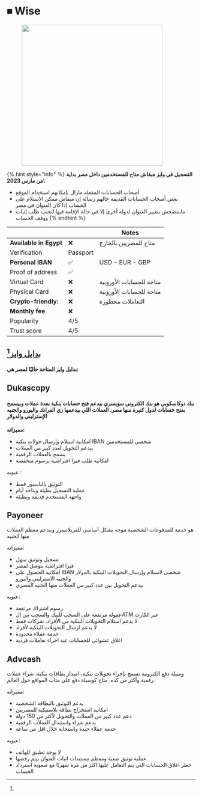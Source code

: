 # ⏹ Wise



<figure><img src="https://www.exiap.com/wp-content/uploads/2023/04/wise-new-logo-green.jpg" alt="" width="375"><figcaption></figcaption></figure>

{% hint style="info" %}
**التسجيل في وايز مبقاش متاح للمستخدمين داخل مصر بداية من مارس 2023**\


* أصحاب الحسابات المفعلة مازال بإمكانهم استخدام الموقع
* بعض أصحاب الحسابات القديمة جالهم رسالة إن مبقاش ممكن الاستلام على الحساب إذا كان العنوان في مصر
* مابننصحش بتغيير العنوان لدولة أخرى إلا في حالة الإقامة فيها لتجنب طلب إثبات ووقف الحساب
{% endhint %}

|                        |          |  Notes                   |
| ---------------------- | -------- | ------------------------ |
| **Available in Egypt** | ❌        | متاح للمصريين بالخارج    |
| Verification           | Passport |                          |
| **Personal IBAN**      | ✅        | USD - EUR - GBP          |
| Proof of address       | ✅        |                          |
| Virtual Card           | ❌        | متاحة للحسابات الأوروبية |
| Physical Card          | ❌        | متاحة للحسابات الأوروبية |
| **Crypto-friendly:**   | ❌        | التعاملات محظورة         |
| **Monthly fee**        | ❌        |                          |
| Popularity             | 4/5      |                          |
| Trust score            | 4/5      |                          |



## [**بدايل وايز**](#user-content-fn-1)[^1]

#### بدايل وايز المتاحة حاليًا لمصر هي:



## Dukascopy

#### بنك دوكاسكوبي هو بنك الكتروني سويسري بيدعم فتح حسابات بنكية بعدة عملات وبيسمح بفتح حسابات لدول كتيرة منها مصر، العملات اللي بيدعمها زي  **الفرانك واليورو والجنيه الإسترليني والدولار**

**مميزاته:**&#x20;

* امكانية استلام وإرسال حولات بنكية IBAN شخصي للمستخدمين
* بيدعم التحويل لعدد كبير من العملات
* يسمح بالعملات الرقمية
* امكانية طلب فيزا افتراضية برسوم منخفضة



عيوبه :

* التوثيق بالباسبور فقط
* عملية التسجيل بطيئة وبتاخد أيام&#x20;
* واجهة المستخدم قديمة وبطيئة



## Payoneer

هو خدمة للمدفوعات الشخصية موجه بشكل أساسي للفريلانسرز وبيدعم معظم العملات منها الجنيه&#x20;



مميزاته:

* تسجيل وتوثيق سهل
* فيزا افتراضية بتوصل لمصر&#x20;
* امكانية الحصول على IBAN شخصي لاستلام وإرسال التحويلات البنكية بالدولار والجنيه الاسترليني واليورو
* بيدعم التحويل بين عدد كبير من العملات منها الجنيه المصري



عيوبه:

* رسوم اشتراك مرتفعة
* عمولة مرتفعة على السحب للبنك والسحب من الATM عبر الكارت
* لا يدعم استلام التحويلات البنكية من الأفراد، شركات فقط
* لا يدعم ارسال التحويلات البنكية لأفراد
* خدمة عملاء محدودة
* اغلاق عشوائي للحسابات عند اجراء تعاملات فردية



## Advcash

وسيلة دفع الكترونية تسمح بإجراء تحويلات بنكية، اصدار بطاقات بنكية، شراء عملات رقمية وأكتر من كده. متاح كوسيلة دفع على مئات المواقع حول العالم.



مميزاته:

* يدعم التوثيق بالبطاقة الشخصية
* امكانية استخراج بطاقة بلاستيكية للمصريين
* دعم عدد كبير من العملات والتحويل لأكثر من 150 دولة
* يدعم شراء واستبدال العملات الرقمية
* خدمة عملاء جيدة واستجابة خلال اقل من ساعة



عيوبه:

* لا يوجد تطبيق للهاتف
* عملية توثيق صعبة ومعظم مستندات اثبات العنوان بيتم رفضها
* خطر اغلاق الحسابات التي يتم التعامل عليها اكثر من مرة شهريًا مع صعوبة استرداد الحساب





[^1]: 
